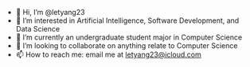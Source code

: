 - 👋 Hi, I’m @letyang23
- 👀 I’m interested in Artificial Intelligence, Software Development, and Data Science
- 🌱 I’m currently an undergraduate student major in Computer Science
- 💞️ I’m looking to collaborate on anything relate to Computer Science
- 📫 How to reach me: email me at letyang23@icloud.com

<!---
letyang23/letyang23 is a ✨ special ✨ repository because its `README.md` (this file) appears on your GitHub profile.
You can click the Preview link to take a look at your changes.
--->
